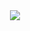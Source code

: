 <div align=center>
  <img src="https://capsule-render.vercel.app/api?type=waving&color=FFE5E5&height=210&section=header&text=Hello%20I'm%20Jessie!&desc=Welcome%20to%20my%20page%20🙋🏻‍♀️&fontSize=60&fontColor=756AB6&fontAlignY=45&descAlignY=63" />
</div>
